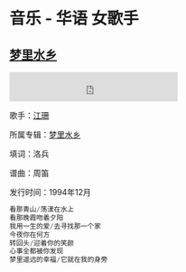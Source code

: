 # 音乐 - 华语 女歌手

## [梦里水乡](http://music.163.com/#/song?id=249320)

<iframe frameborder="no" border="0" marginwidth="0" marginheight="0" width=298 height=52
src="http://music.163.com/outchain/player?type=2&id=249320&auto=0&height=32"></iframe>

歌手：[江珊](http://music.163.com/#/artist?id=8170)

所属专辑：[梦里水乡](http://music.163.com/album?id=24946)

填词：洛兵

谱曲：周笛

发行时间：1994年12月

```java
看那青山/荡漾在水上
看那晚霞吻着夕阳
我用一生的爱/去寻找那一个家
今夜你在何方
转回头/迎着你的笑颜
心事全都被你发现
梦里遥远的幸福/它就在我的身旁
```
